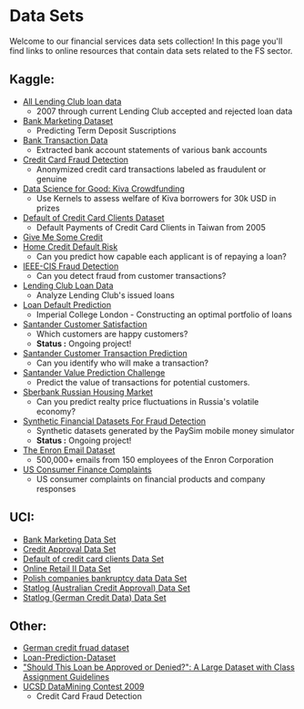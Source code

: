 # Data Sets
Welcome to our financial services data sets collection!
In this page you'll find links to online resources that contain data sets related to the FS sector.
## Kaggle:
- [All Lending Club loan data](https://www.kaggle.com/wordsforthewise/lending-club)
  - 2007 through current Lending Club accepted and rejected loan data
- [Bank Marketing Dataset](https://www.kaggle.com/janiobachmann/bank-marketing-dataset)
  - Predicting Term Deposit Suscriptions
- [Bank Transaction Data](https://www.kaggle.com/apoorvwatsky/bank-transaction-data)
  - Extracted bank account statements of various bank accounts
- [Credit Card Fraud Detection](https://www.kaggle.com/mlg-ulb/creditcardfraud)
  - Anonymized credit card transactions labeled as fraudulent or genuine
- [Data Science for Good: Kiva Crowdfunding](https://www.kaggle.com/kiva/data-science-for-good-kiva-crowdfunding)
  - Use Kernels to assess welfare of Kiva borrowers for 30k USD in prizes
- [Default of Credit Card Clients Dataset](https://www.kaggle.com/uciml/default-of-credit-card-clients-dataset)
  - Default Payments of Credit Card Clients in Taiwan from 2005
- [Give Me Some Credit](https://www.kaggle.com/c/GiveMeSomeCredit/overview)
- [Home Credit Default Risk](https://www.kaggle.com/c/home-credit-default-risk/overview)
  - Can you predict how capable each applicant is of repaying a loan?
- [IEEE-CIS Fraud Detection](https://www.kaggle.com/c/ieee-fraud-detection/data)
  - Can you detect fraud from customer transactions?
- [Lending Club Loan Data](https://www.kaggle.com/wendykan/lending-club-loan-data)
  - Analyze Lending Club's issued loans
- [Loan Default Prediction](https://www.kaggle.com/c/loan-default-prediction/data)
  - Imperial College London - Constructing an optimal portfolio of loans
- [Santander Customer Satisfaction](https://www.kaggle.com/c/santander-customer-satisfaction)
  - Which customers are happy customers?
  - **Status :** Ongoing project!
- [Santander Customer Transaction Prediction](https://www.kaggle.com/c/santander-customer-transaction-prediction/)
  - Can you identify who will make a transaction?
- [Santander Value Prediction Challenge](https://www.kaggle.com/c/santander-value-prediction-challenge)
  - Predict the value of transactions for potential customers.
- [Sberbank Russian Housing Market](https://www.kaggle.com/c/sberbank-russian-housing-market/data)
  - Can you predict realty price fluctuations in Russia's volatile economy?
- [Synthetic Financial Datasets For Fraud Detection](https://www.kaggle.com/ntnu-testimon/paysim1)
  - Synthetic datasets generated by the PaySim mobile money simulator
  - **Status :** Ongoing project!
- [The Enron Email Dataset](https://www.kaggle.com/wcukierski/enron-email-dataset)
  - 500,000+ emails from 150 employees of the Enron Corporation
- [US Consumer Finance Complaints](https://www.kaggle.com/cfpb/us-consumer-finance-complaints)
  - US consumer complaints on financial products and company responses

## UCI:
- [Bank Marketing Data Set](https://archive.ics.uci.edu/ml/datasets/Bank+Marketing)
- [Credit Approval Data Set](https://archive.ics.uci.edu/ml/datasets/Credit+Approval)
- [Default of credit card clients Data Set](https://archive.ics.uci.edu/ml/datasets/default+of+credit+card+clients)
- [Online Retail II Data Set](https://archive.ics.uci.edu/ml/datasets/Online+Retail+II)
- [Polish companies bankruptcy data Data Set](https://archive.ics.uci.edu/ml/datasets/Polish+companies+bankruptcy+data)
- [Statlog (Australian Credit Approval) Data Set](https://archive.ics.uci.edu/ml/datasets/Statlog+%28Australian+Credit+Approval%29)
- [Statlog (German Credit Data) Data Set](https://archive.ics.uci.edu/ml/datasets/Statlog+%28German+Credit+Data%29)

## Other:
- [German credit fruad dataset](http://weka.8497.n7.nabble.com/file/n23121/credit_fruad.arff)
- [Loan-Prediction-Dataset](https://github.com/shrikant-temburwar/Loan-Prediction-Dataset)
- ["Should This Loan be Approved or Denied?": A Large Dataset with Class Assignment Guidelines](https://amstat.tandfonline.com/doi/full/10.1080/10691898.2018.1434342)
- [UCSD DataMining Contest 2009](https://www.cs.purdue.edu/commugrate/data/credit_card/)
  - Credit Card Fraud Detection

